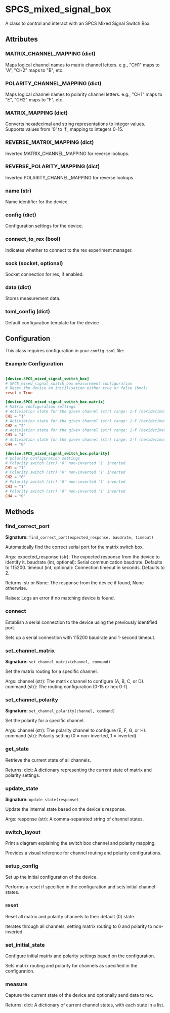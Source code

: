 # SPCS_mixed_signal_box

A class to control and interact with an SPCS Mixed Signal Switch Box.


## Attributes

### MATRIX_CHANNEL_MAPPING (dict)

Maps logical channel names to matrix channel letters. e.g., "CH1" maps to "A", "CH2" maps to "B", etc.

### POLARITY_CHANNEL_MAPPING (dict)

Maps logical channel names to polarity channel letters. e.g., "CH1" maps to "E", "CH2" maps to "F", etc.

### MATRIX_MAPPING (dict)

Converts hexadecimal and string representations to integer values. Supports values from '0' to 'f', mapping to integers 0-15.

### REVERSE_MATRIX_MAPPING (dict)

Inverted MATRIX_CHANNEL_MAPPING for reverse lookups.

### REVERSE_POLARITY_MAPPING (dict)

Inverted POLARITY_CHANNEL_MAPPING for reverse lookups.

### name (str)

Name identifier for the device.

### config (dict)

Configuration settings for the device.

### connect_to_rex (bool)

Indicates whether to connect to the rex experiment manager.

### sock (socket, optional)

Socket connection for rex, if enabled.

### data (dict)

Stores measurement data.

### __toml_config__ (dict)

Default configuration template for the device


## Configuration

This class requires configuration in your `config.toml` file:


### Example Configuration

```toml

[device.SPCS_mixed_signal_switch_box]
# SPCS_mixed_signal_switch_box measurement configuration
# Reset the device on initilisation either true or false (bool)
reset = True

[device.SPCS_mixed_signal_switch_box.matrix]
# Matrix configuration settings
# Activiation state for the given channel (str) range: 1-f (hexidecimal)
CH1 = "1"
# Activiation state for the given channel (str) range: 1-f (hexidecimal)
CH2 = "2"
# Activiation state for the given channel (str) range: 1-f (hexidecimal)
CH3 = "4"
# Activiation state for the given channel (str) range: 1-f (hexidecimal)
CH4 = "8"

[device.SPCS_mixed_signal_switch_box.polarity]
# polarity configuration settings
# Polarity switch (str) '0' non-inverted '1' inverted
CH1 = "1"
# Polarity switch (str) '0' non-inverted '1' inverted
CH2 = "0"
# Polarity switch (str) '0' non-inverted '1' inverted
CH3 = "1"
# Polarity switch (str) '0' non-inverted '1' inverted
CH4 = "0"
```


## Methods

### find_correct_port

**Signature:** `find_correct_port(expected_response, baudrate, timeout)`

Automatically find the correct serial port for the matrix switch box.

Args:
    expected_response (str): The expected response from the device to identify it.
    baudrate (int, optional): Serial communication baudrate. Defaults to 115200.
    timeout (int, optional): Connection timeout in seconds. Defaults to 2.

Returns:
    str or None: The response from the device if found, None otherwise.

Raises:
    Logs an error if no matching device is found.



### connect

Establish a serial connection to the device using the previously identified port.

Sets up a serial connection with 115200 baudrate and 1-second timeout.



### set_channel_matrix

**Signature:** `set_channel_matrix(channel, command)`

Set the matrix routing for a specific channel.

Args:
    channel (str): The matrix channel to configure (A, B, C, or D).
    command (str): The routing configuration (0-15 or hex 0-f).



### set_channel_polarity

**Signature:** `set_channel_polarity(channel, command)`

Set the polarity for a specific channel.

Args:
    channel (str): The polarity channel to configure (E, F, G, or H).
    command (str): Polarity setting (0 = non-inverted, 1 = inverted).



### get_state

Retrieve the current state of all channels.

Returns:
    dict: A dictionary representing the current state of matrix and polarity settings.



### update_state

**Signature:** `update_state(response)`

Update the internal state based on the device's response.

Args:
    response (str): A comma-separated string of channel states.



### switch_layout

Print a diagram explaining the switch box channel and polarity mapping.

Provides a visual reference for channel routing and polarity configurations.



### setup_config

Set up the initial configuration of the device.

Performs a reset if specified in the configuration and sets initial channel states.



### reset

Reset all matrix and polarity channels to their default (0) state.

Iterates through all channels, setting matrix routing to 0 and polarity to non-inverted.



### set_initial_state

Configure initial matrix and polarity settings based on the configuration.

Sets matrix routing and polarity for channels as specified in the configuration.



### measure

Capture the current state of the device and optionally send data to rex.

Returns:
    dict: A dictionary of current channel states, with each state in a list.


